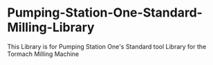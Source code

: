 # Pumping-Station-One-Standard-Milling-Library
This Library is for Pumping Station One's Standard tool Library for the Tormach Milling Machine
